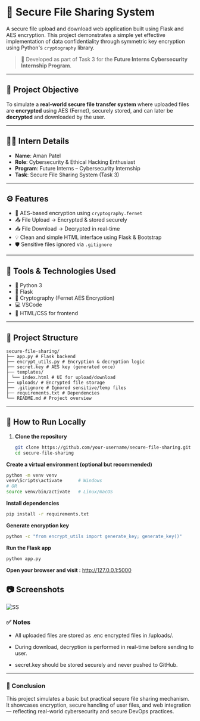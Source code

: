 # 🔐 Secure File Sharing System

A secure file upload and download web application built using Flask and AES encryption. This project demonstrates a simple yet effective implementation of data confidentiality through symmetric key encryption using Python's `cryptography` library.

> 🚀 Developed as part of Task 3 for the **Future Interns Cybersecurity Internship Program**.

---

## 📌 Project Objective

To simulate a **real-world secure file transfer system** where uploaded files are **encrypted** using AES (Fernet), securely stored, and can later be **decrypted** and downloaded by the user.

---

## 👨‍💻 Intern Details

- **Name**: Aman Patel  
- **Role**: Cybersecurity & Ethical Hacking Enthusiast  
- **Program**: Future Interns – Cybersecurity Internship  
- **Task**: Secure File Sharing System (Task 3)

---

## ⚙️ Features

- 🔐 AES-based encryption using `cryptography.fernet`
- 📤 File Upload → Encrypted & stored securely
- 📥 File Download → Decrypted in real-time
- 💡 Clean and simple HTML interface using Flask & Bootstrap
- 🛡️ Sensitive files ignored via `.gitignore`

---

## 🧰 Tools & Technologies Used

- 🐍 Python 3
- 🧪 Flask
- 🔐 Cryptography (Fernet AES Encryption)
- 💻 VSCode
- 📁 HTML/CSS for frontend

---

## 📁 Project Structure
```
secure-file-sharing/
├── app.py # Flask backend
├── encrypt_utils.py # Encryption & decryption logic
├── secret.key # AES key (generated once)
├── templates/
│ └── index.html # UI for upload/download
├── uploads/ # Encrypted file storage
├── .gitignore # Ignored sensitive/temp files
├── requirements.txt # Dependencies
└── README.md # Project overview
```

---

## 🚀 How to Run Locally

1. **Clone the repository**
   ```bash
   git clone https://github.com/your-username/secure-file-sharing.git
   cd secure-file-sharing
    ```
**Create a virtual environment (optional but recommended)**

```bash
python -m venv venv
venv\Scripts\activate      # Windows
# OR
source venv/bin/activate   # Linux/macOS
```

**Install dependencies**

```bash
pip install -r requirements.txt
```

**Generate encryption key**

```bash
python -c "from encrypt_utils import generate_key; generate_key()"
```

**Run the Flask app**

```bash
python app.py
```

**Open your browser and visit :**
http://127.0.0.1:5000

## 📷 Screenshots

![SS](venv/Screenshot.png)

### ✅ Notes

* All uploaded files are stored as .enc encrypted files in /uploads/.

* During download, decryption is performed in real-time before sending to user.

* secret.key should be stored securely and never pushed to GitHub.

--- 

### 🧾 Conclusion

This project simulates a basic but practical secure file sharing mechanism. It showcases encryption, secure handling of user files, and web integration — reflecting real-world cybersecurity and secure DevOps practices.

